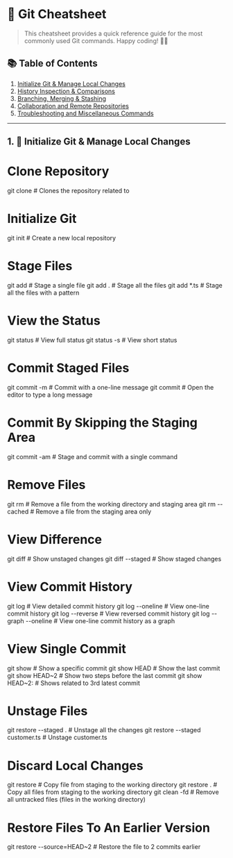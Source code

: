 # 🚀 Git Cheatsheet

> This cheatsheet provides a quick reference guide for the most commonly used Git commands. Happy coding! 👨‍💻

## 📚 Table of Contents

1. [Initialize Git & Manage Local Changes](#1-initialize-git--manage-local-changes)
2. [History Inspection & Comparisons](#2-history-inspection--comparisons)
3. [Branching, Merging & Stashing](#3-branching-merging--stashing)
4. [Collaboration and Remote Repositories](#4-collaboration-and-remote-repositories)
5. [Troubleshooting and Miscellaneous Commands](#5-troubleshooting-and-miscellaneous-commands)

---

## 1. 🏁 Initialize Git & Manage Local Changes

# Clone Repository
git clone <url> # Clones the repository related to <url>

# Initialize Git
git init # Create a new local repository

# Stage Files
git add <file-name> # Stage a single file
git add . # Stage all the files
git add *.ts # Stage all the files with a pattern

# View the Status
git status # View full status
git status -s # View short status

# Commit Staged Files
git commit -m <message> # Commit with a one-line message
git commit # Open the editor to type a long message

# Commit By Skipping the Staging Area
git commit -am <message> # Stage and commit with a single command

# Remove Files
git rm <file-name> # Remove a file from the working directory and staging area
git rm --cached <file-name> # Remove a file from the staging area only

# View Difference
git diff # Show unstaged changes
git diff --staged # Show staged changes

# View Commit History
git log # View detailed commit history
git log --oneline # View one-line commit history
git log --reverse # View reversed commit history
git log --graph --oneline # View one-line commit history as a graph

# View Single Commit
git show <commit-id> # Show a specific commit
git show HEAD # Show the last commit
git show HEAD~2 # Show two steps before the last commit
git show HEAD~2:<file-name> # Shows <file-name> related to 3rd latest commit

# Unstage Files
git restore --staged . # Unstage all the changes
git restore --staged customer.ts # Unstage customer.ts

# Discard Local Changes
git restore <file-name> # Copy file from staging to the working directory
git restore . # Copy all files from staging to the working directory
git clean -fd # Remove all untracked files (files in the working directory)

# Restore Files To An Earlier Version
git restore --source=HEAD~2 <file-name> # Restore the file to 2 commits earlier
